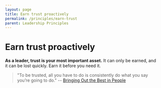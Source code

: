 ```yaml
---
layout: page
title: Earn trust proactively
permalink: /principles/earn-trust
parent: Leadership Principles
---
```


# Earn trust proactively

**As a leader, trust is your most important asset.** It can only be earned, and it can be lost quickly. Earn it before you need it.

> "To be trusted, all you have to do is consistently do what you say you’re going to do." -- [Bringing Out the Best in People](/summaries/bringing-out-the-best-in-people)
